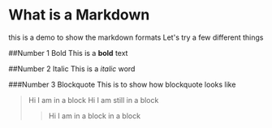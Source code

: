 # What is a Markdown

this is a demo to show the markdown formats
Let's try a few different things

##Number 1 Bold
This is a **bold** text

##Number 2 Italic
This is a *italic* word

###Number 3 Blockquote
This is to show how blockquote looks like
>Hi I am in a block
>Hi I am still in a block
>>Hi I am in a block in a block

